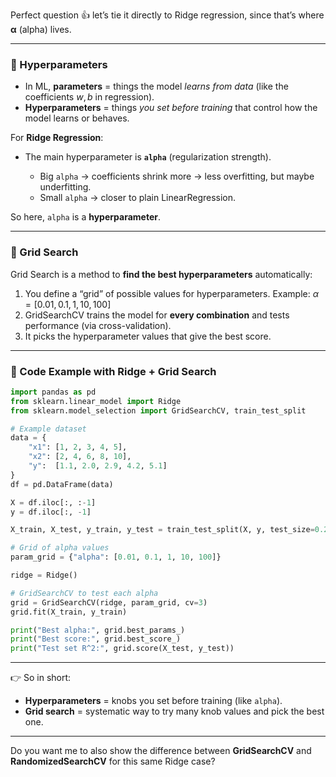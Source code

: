 Perfect question 👍 let’s tie it directly to Ridge regression, since that’s where **α** (alpha) lives.

---

### 🔹 Hyperparameters

* In ML, **parameters** = things the model *learns from data* (like the coefficients $w, b$ in regression).
* **Hyperparameters** = things *you set before training* that control how the model learns or behaves.

For **Ridge Regression**:

* The main hyperparameter is **`alpha`** (regularization strength).

  * Big `alpha` → coefficients shrink more → less overfitting, but maybe underfitting.
  * Small `alpha` → closer to plain LinearRegression.

So here, `alpha` is a **hyperparameter**.

---

### 🔹 Grid Search

Grid Search is a method to **find the best hyperparameters** automatically:

1. You define a “grid” of possible values for hyperparameters.
   Example: $\alpha = [0.01, 0.1, 1, 10, 100]$
2. GridSearchCV trains the model for **every combination** and tests performance (via cross-validation).
3. It picks the hyperparameter values that give the best score.

---

### 🔹 Code Example with Ridge + Grid Search

```python
import pandas as pd
from sklearn.linear_model import Ridge
from sklearn.model_selection import GridSearchCV, train_test_split

# Example dataset
data = {
    "x1": [1, 2, 3, 4, 5],
    "x2": [2, 4, 6, 8, 10],
    "y":  [1.1, 2.0, 2.9, 4.2, 5.1]
}
df = pd.DataFrame(data)

X = df.iloc[:, :-1]
y = df.iloc[:, -1]

X_train, X_test, y_train, y_test = train_test_split(X, y, test_size=0.2, random_state=42)

# Grid of alpha values
param_grid = {"alpha": [0.01, 0.1, 1, 10, 100]}

ridge = Ridge()

# GridSearchCV to test each alpha
grid = GridSearchCV(ridge, param_grid, cv=3)
grid.fit(X_train, y_train)

print("Best alpha:", grid.best_params_)
print("Best score:", grid.best_score_)
print("Test set R^2:", grid.score(X_test, y_test))
```

---

👉 So in short:

* **Hyperparameters** = knobs you set before training (like `alpha`).
* **Grid search** = systematic way to try many knob values and pick the best one.

---

Do you want me to also show the difference between **GridSearchCV** and **RandomizedSearchCV** for this same Ridge case?
